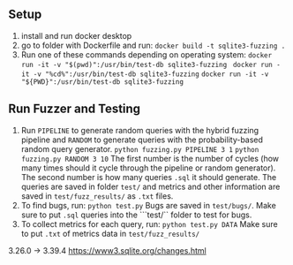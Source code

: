 
## Setup
1. install and run docker desktop
2. go to folder with Dockerfile and run:
```docker build -t sqlite3-fuzzing .```
3. Run one of these commands depending on operating system:
```docker run -it -v "$(pwd)":/usr/bin/test-db sqlite3-fuzzing``` 
``` docker run -it -v "%cd%":/usr/bin/test-db sqlite3-fuzzing```
```docker run -it -v "${PWD}":/usr/bin/test-db sqlite3-fuzzing``` 

## Run Fuzzer and Testing
1. Run ```PIPELINE``` to generate random queries with the hybrid fuzzing pipeline and ```RANDOM``` to generate queries with the probability-based random query generator. 
```python fuzzing.py PIPELINE 3 1```
```python fuzzing.py RANDOM 3 10```
The first number is the number of cycles (how many times should it cycle through the pipeline or random generator). The second number is how many queries ```.sql``` it should generate. The queries are saved in folder ```test/``` and metrics and other information are saved in ```test/fuzz_results/``` as ```.txt``` files.
2. To find bugs, run:
```python test.py``` 
Bugs are saved in ```test/bugs/```. Make sure to put ```.sql``` queries into the ```test/`` folder to test for bugs.
3. To collect metrics for each query, run:
```python test.py DATA```
Make sure to put ```.txt``` of metrics data in ```test/fuzz_results/```

3.26.0 -> 3.39.4
https://www3.sqlite.org/changes.html
